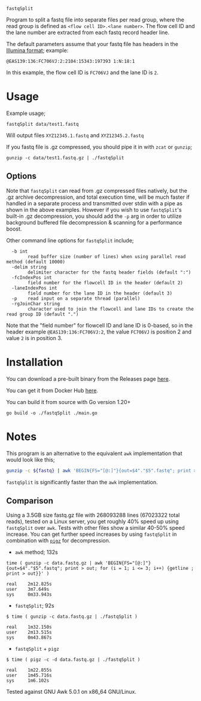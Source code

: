 `fastqSplit`

Program to split a fastq file into separate files per read group, where the read group is defined as `<flow cell ID>.<lane number>`. The flow cell ID and the lane number are extracted from each fastq record header line.

The default parameters assume that your fastq file has headers in the [Illumina format](https://en.wikipedia.org/wiki/FASTQ_format#Illumina_sequence_identifiers); example:

```
@EAS139:136:FC706VJ:2:2104:15343:197393 1:N:18:1
```

In this example, the flow cell ID is `FC706VJ` and the lane ID is `2`.

# Usage

Example usage;

```
fastqSplit data/test1.fastq
```

Will output files `XYZ12345.1.fastq` and `XYZ12345.2.fastq`

If you fastq file is .gz compressed, you should pipe it in with `zcat` or `gunzip`;

```
gunzip -c data/test1.fastq.gz | ./fastqSplit
```

## Options

Note that `fastqSplit` can read from .gz compressed files natively, but the .gz archive decompression, and total execution time, will be much faster if handled in a separate process and transmitted over stdin with a pipe as shown in the above examples. However if you wish to use `fastqSplit`'s built-in .gz decompression, you should add the `-p` arg in order to utilize background buffered file decompression & scanning for a performance boost.

Other command line options for `fastqSplit` include;

```
  -b int
    	read buffer size (number of lines) when using parallel read method (default 10000)
  -delim string
    	delimiter character for the fastq header fields (default ":")
  -fcIndexPos int
    	field number for the flowcell ID in the header (default 2)
  -laneIndexPos int
    	field number for the lane ID in the header (default 3)
  -p	read input on a separate thread (parallel)
  -rgJoinChar string
    	character used to join the flowcell and lane IDs to create the read group ID (default ".")
```

Note that the "field number" for flowcell ID and lane ID is 0-based, so in the header example `@EAS139:136:FC706VJ:2`, the value `FC706VJ` is position 2 and value `2` is in position 3.


# Installation

You can download a pre-built binary from the Releases page [here](https://github.com/stevekm/fastq-split/releases).

You can get it from Docker Hub [here](https://hub.docker.com/repository/docker/stevekm/fastq-split/tags?page=1&ordering=last_updated).

You can build it from source with Go version 1.20+

```
go build -o ./fastqSplit ./main.go
```

# Notes

This program is an alternative to the equivalent `awk` implementation that would look like this;

```bash
gunzip -c ${fastq} | awk 'BEGIN{FS="[@:]"}{out=$4"."$5".fastq"; print > out; for (i = 1; i <= 3; i++) {getline ; print > out}}'
```

`fastqSplit` is significantly faster than the `awk` implementation.

## Comparison

Using a 3.5GB size fastq.gz file with 268093288 lines (67023322 total reads), tested on a Linux server, you get roughly 40% speed up using `fastqSplit` over `awk`. Tests with other files show a similar 40-50% speed increase. You can get further speed increases by using `fastqSplit` in combination with [`pigz`](https://github.com/madler/pigz) for decompression.

- `awk` method; 132s

```
time ( gunzip -c data.fastq.gz | awk 'BEGIN{FS="[@:]"}{out=$4"."$5".fastq"; print > out; for (i = 1; i <= 3; i++) {getline ; print > out}}' )

real    2m12.825s
user    3m7.649s
sys     0m33.943s
```

- `fastqSplit`; 92s

```
$ time ( gunzip -c data.fastq.gz | ./fastqSplit )

real    1m32.150s
user    2m13.515s
sys     0m43.867s
```

- `fastqSplit` + `pigz`

```
$ time ( pigz -c -d data.fastq.gz | ./fastqSplit )

real    1m22.855s
user    1m45.716s
sys     1m6.102s
```

Tested against GNU Awk 5.0.1 on x86_64 GNU/Linux.
